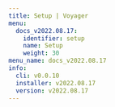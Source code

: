 ```yaml
---
title: Setup | Voyager
menu:
  docs_v2022.08.17:
    identifier: setup
    name: Setup
    weight: 30
menu_name: docs_v2022.08.17
info:
  cli: v0.0.10
  installer: v2022.08.17
  version: v2022.08.17
---
```



